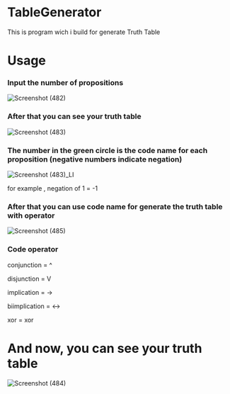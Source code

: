 # TableGenerator
This is program wich i build for generate Truth Table

# Usage
### Input the number of propositions
![Screenshot (482)](https://user-images.githubusercontent.com/81465340/137422398-8ff066b5-49d0-44c2-8b1c-f172bbcd51a4.png)

### After that you can see your truth table
![Screenshot (483)](https://user-images.githubusercontent.com/81465340/137422459-ef4358ea-0dee-4ff1-b6b2-bbda31ca5ae2.png)

### The number in the green circle is the code name for each proposition (negative numbers indicate negation)
![Screenshot (483)_LI](https://user-images.githubusercontent.com/81465340/137422682-ee7d94fc-ca29-4140-9110-d4954aa6bfac.jpg)

for example ,  negation of 1 = -1

### After that you can use code name for generate the truth table with operator
![Screenshot (485)](https://user-images.githubusercontent.com/81465340/137423014-4977c4ac-f6f7-4d2c-801d-72511f29f403.png)

### Code operator
conjunction = ^

disjunction = V

implication = ->

biimplication = <->

xor = xor

# And now, you can see your truth table
![Screenshot (484)](https://user-images.githubusercontent.com/81465340/137423329-d9603435-3366-4c53-8134-93b138f4733b.png)




